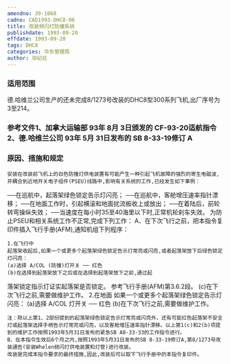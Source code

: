 ```yaml
---
amendno: 39-1068
cadno: CAD1993-DHC8-06
title: 改装频闪灯防撞系统
publishdate: 1993-09-20
effdate: 1993-09-20
tags: DHC8
categories: 华东管理局
author: 邬纪召
---
```


### 适用范围 
德.哈维兰公司生产的还未完成8/1273号改装的DHC8型300系列飞机,出厂序号为3至214。

<!--more-->
### 参考文件1、加拿大运输部 93年 8月 3日颁发的 CF-93-20适航指令 2、德.哈维兰公司 93年 5月 31日发布的 SB 8-33-19修订 A 

### 原因、措施和规定 
    安装在改装前飞机上的白色防撞灯供电装置有可能产生一种引起飞机故障的强烈的寄生电磁波,并耦合到近地开关电子组件(PSEU)线路中,影响有关系统的工作,已经发生如下事例： 
──在巡航中，起落架绿色锁定告示灯闪亮； ──在巡航中，客舱增压速率指针漂移； ──在地面工作时，引起横滚和地面扰流板收上或放出； ──在着陆后，前轮转弯操纵失效；    ──当速度在每小时35至40海里以下时,正常机轮刹车失效。 
    为防止PSEU和相关系统工作不正常,完成下列工作：     A、在下次飞行之前，把本指令复印件插入飞行手册(AFM),通知机组下列程序： 
  
    1.在飞行中 
    起落架收起后,如果一个或更多个起落架绿色锁定告示灯常亮或闪亮,或者起落架放下后绿色锁定灯闪亮： 
    (a)选择 A/COL (防撞)灯开关 ── 红色 
    (b)在选择到起落架放下之后或在选择到起落架放下之前,通过起

落架锁定指示灯证实起落架是否锁定。     参考飞行手册(AFM)第3.6.2段。
    (c)在下次飞行之前,需要做维护工作。 
    2.在地面     如果一个或更多个起落架绿色锁定告示灯闪亮： 
(a)选择 A/COL 灯开关 ── 红色 
    (b)在下次飞行之前,需要做维护工作。 

    注：除以上第1、2部份提到的起落架绿色锁定告示灯常亮或闪亮外，还有可能红色起落架不安全灯或起落架选择手柄告示灯常亮或闪亮，以及客舱增压速率指针漂移。以上第1(c)和2(b)项提到的维护工作按照1993年5月31日发布的紧急SB A8-33-33的工作指令进行。 
    B、在本指令生效后6个月之内,按照1993年5月31日发布的SB 8-33-19修订A,第8/1273号改装通告(安装Whelen频闪灯供电装置和灯管)进行改装。 
    改装是完成本指令要求的最终措施,因此,改装后可以取下飞行手册中的本指令复印件。
